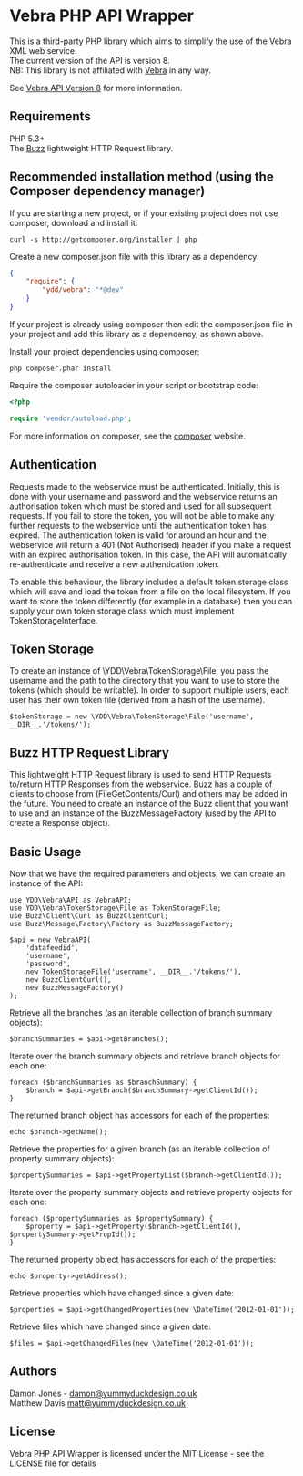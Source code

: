 Vebra PHP API Wrapper
=====================

This is a third-party PHP library which aims to simplify the use of the Vebra XML web service.<br />
The current version of the API is version 8.<br />
NB: This library is not affiliated with [Vebra](http://vebra.com/) in any way.<br />

See [Vebra API Version 8](http://webservices.vebra.com/export/xsd/v8/exportapi.xsd) for more information.

Requirements
------------

PHP 5.3+<br />
The [Buzz](http://github.com/kriswallsmith/Buzz/) lightweight HTTP Request library.

Recommended installation method (using the Composer dependency manager)
-----------------------------------------------------------------------

If you are starting a new project, or if your existing project does not use composer, download and install it:

    curl -s http://getcomposer.org/installer | php

Create a new composer.json file with this library as a dependency:

```json
{
    "require": {
        "ydd/vebra": "*@dev"
    }
}
```

If your project is already using composer then edit the composer.json file in your project and add this library as a dependency, as shown above.

Install your project dependencies using composer:

    php composer.phar install

Require the composer autoloader in your script or bootstrap code:
```php
<?php

require 'vendor/autoload.php';
```

For more information on composer, see the [composer](http://getcomposer.org) website.

Authentication
--------------

Requests made to the webservice must be authenticated. Initially, this is done with your username and password and the webservice returns an authorisation token which must be stored and used for all subsequent requests. If you fail to store the token, you will not be able to make any further requests to the webservice until the authentication token has expired. The authentication token is valid for around an hour and the webservice will return a 401 (Not Authorised) header if you make a request with an expired authorisation token. In this case, the API will automatically re-authenticate and receive a new authentication token.

To enable this behaviour, the library includes a default token storage class which will save and load the token from a file on the local filesystem. If you want to store the token differently (for example in a database) then you can supply your own token storage class which must implement TokenStorageInterface.

Token Storage
-------------

To create an instance of \YDD\Vebra\TokenStorage\File, you pass the username and the path to the directory that you want to use to store the tokens (which should be writable). In order to support multiple users, each user has their own token file (derived from a hash of the username).

    $tokenStorage = new \YDD\Vebra\TokenStorage\File('username', __DIR__.'/tokens/');

Buzz HTTP Request Library
-------------------------

This lightweight HTTP Request library is used to send HTTP Requests to/return HTTP Responses from the webservice. Buzz has a couple of clients to choose from (FileGetContents/Curl) and others may be added in the future. You need to create an instance of the Buzz client that you want to use and an instance of the BuzzMessageFactory (used by the API to create a Response object).

Basic Usage
-----------

Now that we have the required parameters and objects, we can create an instance of the API:

    use YDD\Vebra\API as VebraAPI;
    use YDD\Vebra\TokenStorage\File as TokenStorageFile;
    use Buzz\Client\Curl as BuzzClientCurl;
    use Buzz\Message\Factory\Factory as BuzzMessageFactory;

    $api = new VebraAPI(
        'datafeedid',
        'username',
        'password',
        new TokenStorageFile('username', __DIR__.'/tokens/'),
        new BuzzClientCurl(),
        new BuzzMessageFactory()
    );

Retrieve all the branches (as an iterable collection of branch summary objects):

    $branchSummaries = $api->getBranches();

Iterate over the branch summary objects and retrieve branch objects for each one:

    foreach ($branchSummaries as $branchSummary) {
        $branch = $api->getBranch($branchSummary->getClientId());
    }

The returned branch object has accessors for each of the properties:

    echo $branch->getName();

Retrieve the properties for a given branch (as an iterable collection of property summary objects):

    $propertySummaries = $api->getPropertyList($branch->getClientId());

Iterate over the property summary objects and retrieve property objects for each one:

    foreach ($propertySummaries as $propertySummary) {
        $property = $api->getProperty($branch->getClientId(), $propertySummary->getPropId());
    }

The returned property object has accessors for each of the properties:

    echo $property->getAddress();

Retrieve properties which have changed since a given date:

    $properties = $api->getChangedProperties(new \DateTime('2012-01-01'));

Retrieve files which have changed since a given date:

    $files = $api->getChangedFiles(new \DateTime('2012-01-01'));

Authors
-------

Damon Jones - <damon@yummyduckdesign.co.uk><br />
Matthew Davis <matt@yummyduckdesign.co.uk>

License
-------

Vebra PHP API Wrapper is licensed under the MIT License - see the LICENSE file for details
